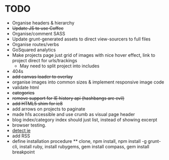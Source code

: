 TODO
====

* Organise headers & hierarchy
* ~~Update JS to use Coffee~~
* Organise/comment SASS
* Update grunt-generated assets to direct view-sourcers to full files
* Organise routes/verbs
* GoSquared analytics
* Make projects page just grid of images with nice hover effect, link to project direct for urls/trackings
  * May need to split project into includes
* 404s
* ~~add canvas loader to overlay~~
* organise images into common sizes & implement responsive image code
* validate html
* ~~categories~~
* ~~remove support for IE history api (hashbangs are evil)~~
* ~~add HTML5 shim for ie8~~
* add arrows on projects to paginate
* made h1s accessible and use crumb as visual page header
* blog index/category index should just list, instead of showing excerpt
* browser testing.
* [detect ie](http://stackoverflow.com/questions/4169160/javascript-ie-detection-why-not-use-simple-conditional-comments)
* add RSS
* define installation procedure
** clone, npm install, npm install -g grunt-cli, install ruby, install rubygems, gem install compass, gem install breakpoint

